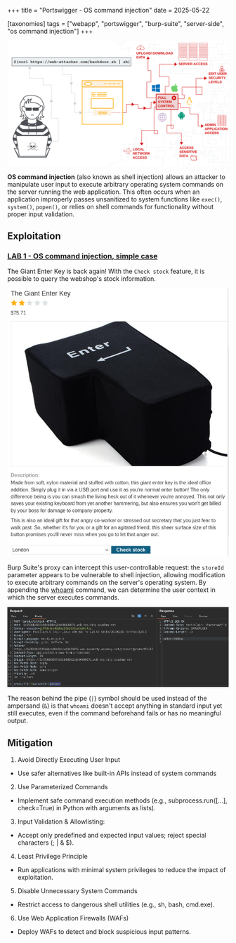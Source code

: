 +++
title = "Portswigger - OS command injection"
date = 2025-05-22

[taxonomies]
tags = ["webapp", "portswigger", "burp-suite", "server-side", "os command injection"]
+++

![os-command-injection](/pictures/articles/portswigger/os-command-injection/os-command-injection.svg)

**OS command injection** (also known as shell injection) allows an attacker to
manipulate user input to execute arbitrary operating system commands on the
server running the web application. This often occurs when an application
improperly passes unsanitized to system functions like `exec()`, `system()`,
`popen()`, or relies on shell commands for functionality
without proper input validation.

<!-- more -->

## Exploitation

<!-- LAB 1 {{{-->
### [LAB 1 - OS command injection, simple case](https://portswigger.net/web-security/learning-paths/server-side-vulnerabilities-apprentice/os-command-injection-apprentice/os-command-injection/lab-simple)

The Giant Enter Key is back again! With the `Check stock` feature,
it is possible to query the webshop's stock information.

![os-command-injection](/pictures/articles/portswigger/os-command-injection/lab-1-1.png)

Burp Suite's proxy can intercept this user-controllable request:
the `storeId` parameter appears to be vulnerable to shell injection,
allowing modification to execute arbitrary commands on the server's
operating system. By appending the
[whoami](https://en.wikipedia.org/wiki/Whoami) command, we can determine
the user context in which the server executes commands.

![os-command-injection](/pictures/articles/portswigger/os-command-injection/lab-1-2.png)

The reason behind the pipe (`|`) symbol should be used instead of the ampersand
(`&`) is that `whoami` doesn't accept anything in standard input yet still
executes, even if the command beforehand fails or has no meaningful output.
<!-- }}} -->

## Mitigation

<!-- Mitigation {{{-->
1. Avoid Directly Executing User Input
- Use safer alternatives like built-in APIs instead of system commands

2. Use Parameterized Commands
- Implement safe command execution methods (e.g., subprocess.run([...], check=True)
  in Python with arguments as lists).

3. Input Validation & Allowlisting:
- Accept only predefined and expected input values;
  reject special characters (; | & $).

4. Least Privilege Principle
- Run applications with minimal system privileges to reduce the impact of exploitation.

5. Disable Unnecessary System Commands
- Restrict access to dangerous shell utilities (e.g., sh, bash, cmd.exe).

6. Use Web Application Firewalls (WAFs)
- Deploy WAFs to detect and block suspicious input patterns.
<!-- }}} -->
